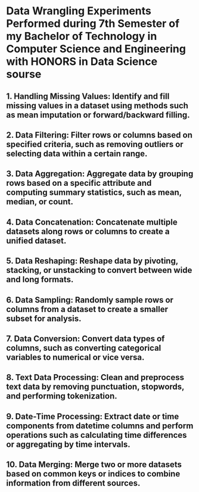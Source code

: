 # Data Wrangling Experiments Performed during 7th Semester of my Bachelor of Technology in Computer Science and Engineering with HONORS in Data Science sourse
## 1. Handling Missing Values: Identify and fill missing values in a dataset using methods such as mean imputation or forward/backward filling. 
## 2. Data Filtering: Filter rows or columns based on specified criteria, such as removing outliers or selecting data within a certain range. 
## 3. Data Aggregation: Aggregate data by grouping rows based on a specific attribute and computing summary statistics, such as mean, median, or count. 
## 4. Data Concatenation: Concatenate multiple datasets along rows or columns to create a unified dataset. 
## 5. Data Reshaping: Reshape data by pivoting, stacking, or unstacking to convert between wide and long formats. 
## 6. Data Sampling: Randomly sample rows or columns from a dataset to create a smaller subset for analysis. 
## 7. Data Conversion: Convert data types of columns, such as converting categorical variables to numerical or vice versa. 
## 8. Text Data Processing: Clean and preprocess text data by removing punctuation, stopwords, and performing tokenization. 
## 9. Date-Time Processing: Extract date or time components from datetime columns and perform operations such as calculating time differences or aggregating by time intervals. 
## 10. Data Merging: Merge two or more datasets based on common keys or indices to combine information from different sources.
